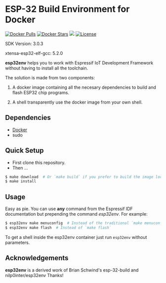 ESP-32 Build Environment for Docker
===================================
[![Docker Pulls](https://img.shields.io/docker/pulls/konovadocker/esp32-toolchain.svg)](https://hub.docker.com/r/konovadocker/esp32-toolchain/) [![Docker Stars](https://img.shields.io/docker/stars/konovadocker/esp32-toolchain.svg)](https://hub.docker.com/r/konovadocker/esp32-toolchain/) [![](https://images.microbadger.com/badges/image/konovadocker/esp32-toolchain.svg)](https://microbadger.com/images/konovadocker/esp32-toolchain "Get your own image badge on microbadger.com") [![License](https://img.shields.io/badge/license-MIT-blue.svg?style=flat)](https://github.com/konovadocker/esp32-toolchain/blob/master/LICENSE)

SDK Version: 3.0.3

xtensa-esp32-elf-gcc: 5.2.0

**esp32env** helps you to work with Espressif IoT Development Framework without
having to install all the toolchain.

The solution is made from two components:

1. A docker image containing all the necesary dependencies to build and flash
ESP32 chip programs.

2. A shell transparently use the docker image from your own shell.


Dependencies
------------
- [Docker](https://www.docker.com/products/docker-toolbox)
- sudo


Quick Setup
-----------
- First clone this repository.
- Then ...
```bash
$ make download  # Or `make build` if you prefer to build the image locally
$ make install
```


Usage
-----

Easy as pie. You can use **any** command from the Espressif IDF documentation
but prepending the command *esp32env*. For example:

```bash
$ esp32env make menuconfig  # Instead of the traditional `make menuconfig`
$ esp32env make flash  # Instead of `make flash`
```

To get a shell inside the esp32env container just run `esp32env` without
parameters.


Acknowledgements
----------------

**esp32env** is a derived work of Brian Schwind's esp-32-build and nilp0inter/esp32env
Thanks!
